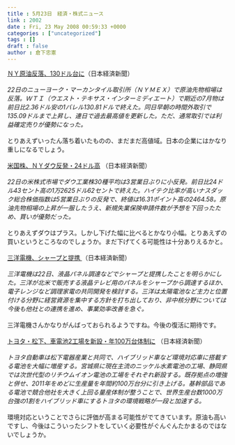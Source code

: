 ```yaml
---
title : 5月23日　経済・株式ニュース
link : 2002
date : Fri, 23 May 2008 00:59:33 +0000
categories : ["uncategorized"]
tags : []
draft : false
author : 倉下忠憲
---
```


<A HREF="http://www.nikkei.co.jp/news/main/20080523ATQ2INYPC23052008.html" TARGET="_blank">ＮＹ原油反落、130ドル台に</A>（日本経済新聞）<BR><BR><I>22日のニューヨーク・マーカンタイル取引所（ＮＹＭＥＸ）で原油先物相場は反落。ＷＴＩ（ウエスト・テキサス・インターミディエート）で期近の7月物は前日比2.36ドル安の1バレル130.81ドルで終えた。同日早朝の時間外取引で135.09ドルまで上昇し、連日で過去最高値を更新した。ただ、通常取引では利益確定売りが優勢になった。</I><BR><BR>とりあえずいったん落ち着いたものの、まだまだ高値域。日本の企業にはかなり重しになるでしょう。<BR><BR><A HREF="http://www.nikkei.co.jp/news/main/20080523NT000Y02023052008.html" TARGET="_blank">米国株、ＮＹダウ反発・24ドル高</A> （日本経済新聞）<BR><BR><I>22日の米株式市場でダウ工業株30種平均は3営業日ぶりに小反発。前日比24ドル43セント高の1万2625ドル62セントで終えた。ハイテク比率が高いナスダック総合株価指数は5営業日ぶりの反発で、終値は16.31ポイント高の2464.58。原油先物相場の上昇が一服したうえ、新規失業保険申請件数が予想を下回ったため、買いが優勢だった。</I> <BR><BR>とりあえずダウはプラス。しかし下げた幅に比べるとかなり小幅。とりあえずの買いというところなのでしょうか。まだ下げてくる可能性は十分ありえるかと。<BR><BR><A HREF="http://www.nikkei.co.jp/news/main/20080523AT1D220D322052008.html" TARGET="_blank">三洋電機、シャープと提携 </A>（日本経済新聞）<BR><BR><I>三洋電機は22日、液晶パネル調達などでシャープと提携したことを明らかにした。三洋が北米で販売する液晶テレビ用のパネルをシャープから調達するほか、電子レンジなど調理家電の共同開発を検討する。三洋は太陽電池など主力と位置付ける分野に経営資源を集中する方針を打ち出しており、非中核分野については今後も他社との連携を進め、事業効率改善を急ぐ。 </I><BR><BR>三洋電機さんかなりがんばっておられるようですね。今後の復活に期待です。<BR><BR><A HREF="http://www.nikkei.co.jp/news/main/20080523AT1D220FF22052008.html" TARGET="_blank">トヨタ・松下、車電池2工場を新設・年100万台体制に</A> （日本経済新聞）<BR><BR><I>トヨタ自動車は松下電器産業と共同で、ハイブリッド車など環境対応車に搭載する電池を大幅に増産する。宮城県に現在主流のニッケル水素電池の工場、静岡県では次世代型のリチウムイオン電池の工場をそれぞれ新設する。既存拠点の増強と併せ、2011年をめどに生産量を年間約100万台分に引き上げる。基幹部品である電池で競合他社を大きく上回る量産体制が整うことで、世界生産台数1000万台強の1割をハイブリッド車にするトヨタの環境戦略が一段と加速する。 </I><BR><BR>環境対応ということでさらに評価が高まる可能性がでてきています。原油も高いですし、今後はこういったシフトをしていく必要性がぐんぐんたかまるのではないでしょうか。<BR><br><br>
